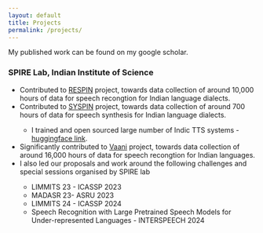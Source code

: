 ```yaml
---
layout: default
title: Projects
permalink: /projects/
---
```


My published work can be found on my google scholar.

<H3>SPIRE Lab, Indian Institute of Science</H3>


<ul>
  <li>Contributed to <a href="https://respin.iisc.ac.in/">RESPIN</a> project, towards data collection of around 10,000 hours of data for speech recongtion for Indian language dialects.</li>
  <li>Contributed to <a href="https://syspin.iisc.ac.in/">SYSPIN</a> project, towards data collection of around 700 hours of data for speech synthesis for Indian language dialects.</li>
        <ul>
        <li>I trained and open sourced large number of Indic TTS systems - <a href="https://huggingface.co/SYSPIN">huggingface link</a>.
        </ul>
  <li>Significantly contributed to <a href="https://vaani.iisc.ac.in/">Vaani</a> project, towards data collection of around 16,000 hours of data for speech recongtion for Indian languages.</li>
  <li>I also led our proposals and work around the following challenges and special sessions organised by SPIRE lab</li>
        <ul>
        <li>LIMMITS 23 - ICASSP 2023</a>
        <li>MADASR 23- ASRU 2023</a>
        <li>LIMMITS 24 - ICASSP 2024</a>
        <li>Speech Recognition with Large Pretrained Speech Models for Under-represented Languages - INTERSPEECH 2024</a>
          </ul>
</ul>



